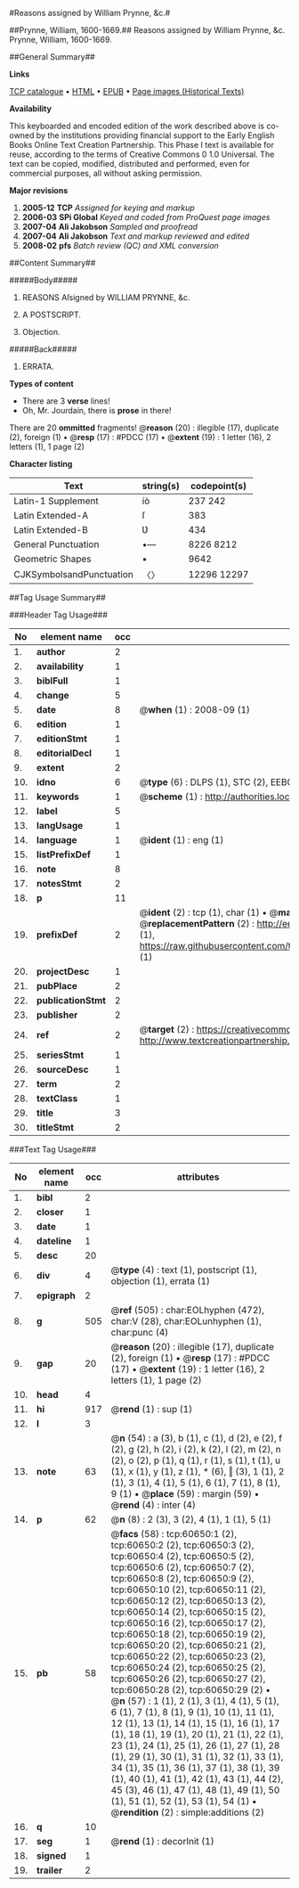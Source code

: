 #Reasons assigned by William Prynne, &c.#

##Prynne, William, 1600-1669.##
Reasons assigned by William Prynne, &c.
Prynne, William, 1600-1669.

##General Summary##

**Links**

[TCP catalogue](http://www.ota.ox.ac.uk/tcp/)  • 
[HTML](http://tei.it.ox.ac.uk/tcp/Texts-HTML/free/A56/A56196.html)  • 
[EPUB](http://tei.it.ox.ac.uk/tcp/Texts-EPUB/free/A56/A56196.epub) • 
[Page images (Historical Texts)](https://data.historicaltexts.jisc.ac.uk/view?pubId=eebo-12378137e&pageId=eebo-12378137e-60650-1)

**Availability**

This keyboarded and encoded edition of the
	       work described above is co-owned by the institutions
	       providing financial support to the Early English Books
	       Online Text Creation Partnership. This Phase I text is
	       available for reuse, according to the terms of Creative
	       Commons 0 1.0 Universal. The text can be copied,
	       modified, distributed and performed, even for
	       commercial purposes, all without asking permission.

**Major revisions**

1. __2005-12__ __TCP__ *Assigned for keying and markup*
1. __2006-03__ __SPi Global__ *Keyed and coded from ProQuest page images*
1. __2007-04__ __Ali Jakobson__ *Sampled and proofread*
1. __2007-04__ __Ali Jakobson__ *Text and markup reviewed and edited*
1. __2008-02__ __pfs__ *Batch review (QC) and XML conversion*

##Content Summary##

#####Body#####

1. REASONS Aſsigned by WILLIAM PRYNNE, &c.

1. A POSTSCRIPT.

1. Objection.

#####Back#####

1. ERRATA.

**Types of content**

  * There are 3 **verse** lines!
  * Oh, Mr. Jourdain, there is **prose** in there!

There are 20 **ommitted** fragments! 
 @__reason__ (20) : illegible (17), duplicate (2), foreign (1)  •  @__resp__ (17) : #PDCC (17)  •  @__extent__ (19) : 1 letter (16), 2 letters (1), 1 page (2)

**Character listing**


|Text|string(s)|codepoint(s)|
|---|---|---|
|Latin-1 Supplement|íò|237 242|
|Latin Extended-A|ſ|383|
|Latin Extended-B|Ʋ|434|
|General Punctuation|•—|8226 8212|
|Geometric Shapes|▪|9642|
|CJKSymbolsandPunctuation|〈〉|12296 12297|

##Tag Usage Summary##

###Header Tag Usage###

|No|element name|occ|attributes|
|---|---|---|---|
|1.|__author__|2||
|2.|__availability__|1||
|3.|__biblFull__|1||
|4.|__change__|5||
|5.|__date__|8| @__when__ (1) : 2008-09 (1)|
|6.|__edition__|1||
|7.|__editionStmt__|1||
|8.|__editorialDecl__|1||
|9.|__extent__|2||
|10.|__idno__|6| @__type__ (6) : DLPS (1), STC (2), EEBO-CITATION (1), OCLC (1), VID (1)|
|11.|__keywords__|1| @__scheme__ (1) : http://authorities.loc.gov/ (1)|
|12.|__label__|5||
|13.|__langUsage__|1||
|14.|__language__|1| @__ident__ (1) : eng (1)|
|15.|__listPrefixDef__|1||
|16.|__note__|8||
|17.|__notesStmt__|2||
|18.|__p__|11||
|19.|__prefixDef__|2| @__ident__ (2) : tcp (1), char (1)  •  @__matchPattern__ (2) : ([0-9\-]+):([0-9IVX]+) (1), (.+) (1)  •  @__replacementPattern__ (2) : http://eebo.chadwyck.com/downloadtiff?vid=$1&page=$2 (1), https://raw.githubusercontent.com/textcreationpartnership/Texts/master/tcpchars.xml#$1 (1)|
|20.|__projectDesc__|1||
|21.|__pubPlace__|2||
|22.|__publicationStmt__|2||
|23.|__publisher__|2||
|24.|__ref__|2| @__target__ (2) : https://creativecommons.org/publicdomain/zero/1.0/ (1), http://www.textcreationpartnership.org/docs/. (1)|
|25.|__seriesStmt__|1||
|26.|__sourceDesc__|1||
|27.|__term__|2||
|28.|__textClass__|1||
|29.|__title__|3||
|30.|__titleStmt__|2||


###Text Tag Usage###

|No|element name|occ|attributes|
|---|---|---|---|
|1.|__bibl__|2||
|2.|__closer__|1||
|3.|__date__|1||
|4.|__dateline__|1||
|5.|__desc__|20||
|6.|__div__|4| @__type__ (4) : text (1), postscript (1), objection (1), errata (1)|
|7.|__epigraph__|2||
|8.|__g__|505| @__ref__ (505) : char:EOLhyphen (472), char:V (28), char:EOLunhyphen (1), char:punc (4)|
|9.|__gap__|20| @__reason__ (20) : illegible (17), duplicate (2), foreign (1)  •  @__resp__ (17) : #PDCC (17)  •  @__extent__ (19) : 1 letter (16), 2 letters (1), 1 page (2)|
|10.|__head__|4||
|11.|__hi__|917| @__rend__ (1) : sup (1)|
|12.|__l__|3||
|13.|__note__|63| @__n__ (54) : a (3), b (1), c (1), d (2), e (2), f (2), g (2), h (2), i (2), k (2), l (2), m (2), n (2), o (2), p (1), q (1), r (1), s (1), t (1), u (1), x (1), y (1), z (1), * (6), ‖ (3), 1 (1), 2 (1), 3 (1), 4 (1), 5 (1), 6 (1), 7 (1), 8 (1), 9 (1)  •  @__place__ (59) : margin (59)  •  @__rend__ (4) : inter (4)|
|14.|__p__|62| @__n__ (8) : 2 (3), 3 (2), 4 (1), 1 (1), 5 (1)|
|15.|__pb__|58| @__facs__ (58) : tcp:60650:1 (2), tcp:60650:2 (2), tcp:60650:3 (2), tcp:60650:4 (2), tcp:60650:5 (2), tcp:60650:6 (2), tcp:60650:7 (2), tcp:60650:8 (2), tcp:60650:9 (2), tcp:60650:10 (2), tcp:60650:11 (2), tcp:60650:12 (2), tcp:60650:13 (2), tcp:60650:14 (2), tcp:60650:15 (2), tcp:60650:16 (2), tcp:60650:17 (2), tcp:60650:18 (2), tcp:60650:19 (2), tcp:60650:20 (2), tcp:60650:21 (2), tcp:60650:22 (2), tcp:60650:23 (2), tcp:60650:24 (2), tcp:60650:25 (2), tcp:60650:26 (2), tcp:60650:27 (2), tcp:60650:28 (2), tcp:60650:29 (2)  •  @__n__ (57) : 1 (1), 2 (1), 3 (1), 4 (1), 5 (1), 6 (1), 7 (1), 8 (1), 9 (1), 10 (1), 11 (1), 12 (1), 13 (1), 14 (1), 15 (1), 16 (1), 17 (1), 18 (1), 19 (1), 20 (1), 21 (1), 22 (1), 23 (1), 24 (1), 25 (1), 26 (1), 27 (1), 28 (1), 29 (1), 30 (1), 31 (1), 32 (1), 33 (1), 34 (1), 35 (1), 36 (1), 37 (1), 38 (1), 39 (1), 40 (1), 41 (1), 42 (1), 43 (1), 44 (2), 45 (3), 46 (1), 47 (1), 48 (1), 49 (1), 50 (1), 51 (1), 52 (1), 53 (1), 54 (1)  •  @__rendition__ (2) : simple:additions (2)|
|16.|__q__|10||
|17.|__seg__|1| @__rend__ (1) : decorInit (1)|
|18.|__signed__|1||
|19.|__trailer__|2||
